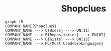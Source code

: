 <h1 align="center">Shopclues</h1>

```mermaid
graph LR
COMPANY_NAME{Shopclues}
COMPANY_NAME ---> U{Users} ---> UN[11]
COMPANY_NAME ---> R{Repositories} ---> RN[67]
COMPANY_NAME ---> G{Gists} ---> GN[12]
COMPANY_NAME ---> ML{Most Used<br>Languages}
```
